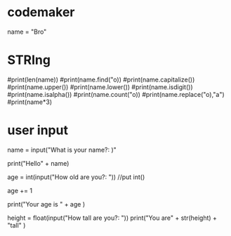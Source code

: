 # codemaker
name = "Bro"
# STRIng 

#print(len(name))
#print(name.find("o))
#print(name.capitalize())
#print(name.upper())
#print(name.lower())
#print(name.isdigit())
#print(name.isalpha())
#print(name.count("o))
#print(name.replace("o),"a")
#print(name*3)

# user input 
name = input("What is your name?: )"

print("Hello" + name)

age = int(input("How old are you?: ")) //put int()

age += 1

print("Your age is " + age )

 height = float(input("How tall are you?: "))
 print("You are" + str(height) + "tall" )
  
  